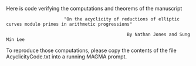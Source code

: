 Here is code verifying the computations and theorems of the manuscript

                          "On the acyclicity of reductions of elliptic curves modulo primes in arithmetic progressions"

                                                  By Nathan Jones and Sung Min Lee

To reproduce those computations, please copy the contents of the file AcyclicityCode.txt into a running MAGMA prompt.
